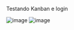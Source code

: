 Testando Kanban e login 

![image](https://github.com/user-attachments/assets/88898ae6-14a5-40d6-ac41-d50410214b32)
![image](https://github.com/user-attachments/assets/49a8a953-5773-4a43-84e9-1a94d405864a)
